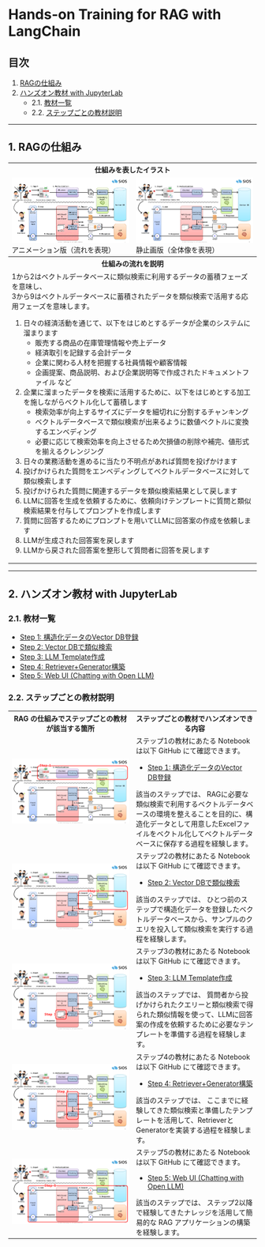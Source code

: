 # Hands-on Training for RAG with LangChain

## 目次

1. [RAGの仕組み](#1-ragの仕組み)
2. [ハンズオン教材 with JupyterLab](#2-ハンズオン教材-with-jupyterlab)
	- 2.1. [教材一覧](#21-教材一覧)
	- 2.2. [ステップごとの教材説明](#22-ステップごとの教材説明)

---

## 1. RAGの仕組み

<table>
<tr><th colspan="2">仕組みを表したイラスト</th></tr>
<tr><td width="50%"><img src="./try-my-hand/image/rag-overview.gif"><br>アニメーション版（流れを表現）</td><td  width="50%"><img src="./try-my-hand/image/rag-overview.png"><br>静止画版（全体像を表現）</td></tr>
<tr><th colspan="2">仕組みの流れを説明</th></tr>
<tr><td colspan="2">
1から2はベクトルデータベースに類似検索に利用するデータの蓄積フェーズを意味し、<br>3から9はベクトルデータベースに蓄積されたデータを類似検索で活用する応用フェーズを意味します。
<ol>
<li>日々の経済活動を通じて、以下をはじめとするデータが企業のシステムに溜まります<ul><li>販売する商品の在庫管理情報や売上データ</li><li>経済取引を記録する会計データ</li><li>企業に関わる人材を把握する社員情報や顧客情報</li><li>企画提案、商品説明、および企業説明等で作成されたドキュメントファイル
など</li></ul></li>
<li>企業に溜まったデータを検索に活用するために、以下をはじめとする加工を施しながらベクトル化して蓄積します<ul><li>検索効率が向上するサイズにデータを細切れに分割するチャンキング</li><li>ベクトルデータベースで類似検索が出来るように数値ベクトルに変換するエンベディング</li><li>必要に応じて検索効率を向上させるため欠損値の削除や補完、値形式を揃えるクレンジング</li></ul></li>
<li>日々の業務活動を進めるに当たり不明点があれば質問を投げかけます</li>
<li>投げかけられた質問をエンベディングしてベクトルデータベースに対して類似検索します</li>
<li>投げかけられた質問に関連するデータを類似検索結果として戻します</li>
<li>LLMに回答を生成を依頼するために、依頼向けテンプレートに質問と類似検索結果を付与してプロンプトを作成します</li>
<li>質問に回答するためにプロンプトを用いてLLMに回答案の作成を依頼します</li>
<li>LLMが生成された回答案を戻します</li>
<li>LLMから戻された回答案を整形して質問者に回答を戻します</li>
</ol>
</td></tr>
</table>

---

## 2. ハンズオン教材 with JupyterLab

### 2.1. 教材一覧

- [Step 1: 構造化データのVector DB登録](./try-my-hand/lesson/rag-step01-excel_to_vectordb.ipynb)
- [Step 2: Vector DBで類似検索](./try-my-hand/lesson/rag-step02-search_from_vectordb.ipynb)
- [Step 3: LLM Template作成](./try-my-hand/lesson/rag-step03-llm_template.ipynb)
- [Step 4: Retriever+Generator構築](./try-my-hand/lesson/rag-step04-retriever_and_generator.ipynb)
- [Step 5: Web UI (Chatting with Open LLM)](./try-my-hand/lesson/rag-step05-web_ui_to_chat_with_llm.ipynb)

### 2.2. ステップごとの教材説明

<table>
<tr><th width="50%">RAG の仕組みでステップごとの教材が該当する箇所</th><th width="50%">ステップごとの教材でハンズオンできる内容</th></tr>
<tr><td><img src="./try-my-hand/image/rag-overview-step1.png"></td><td>
ステップ1の教材にあたる Notebook は以下 GitHub にて確認できます。
<ul><li><a href="./try-my-hand/lesson/rag-step01-excel_to_vectordb.ipynb">Step 1: 構造化データのVector DB登録</a></li></ul>
該当のステップでは、
RAGに必要な類似検索で利用するベクトルデータベースの環境を整えることを目的に、構造化データとして用意したExcelファイルをベクトル化してベクトルデータベースに保存する過程を経験します。
</td></tr>
<tr><td><img src="./try-my-hand/image/rag-overview-step2.png"></td><td>
ステップ2の教材にあたる Notebook は以下 GitHub にて確認できます。
<ul><li><a href="./try-my-hand/lesson/rag-step02-search_from_vectordb.ipynb">Step 2: Vector DBで類似検索</a></li></ul>
該当のステップでは、
ひとつ前のステップで構造化データを登録したベクトルデータベースから、サンプルのクエリを投入して類似検索を実行する過程を経験します。
</td></tr>
<tr><td><img src="./try-my-hand/image/rag-overview-step3.png"></td><td>
ステップ3の教材にあたる Notebook は以下 GitHub にて確認できます。
<ul><li><a href="./try-my-hand/lesson/rag-step03-llm_template.ipynb">Step 3: LLM Template作成</a></li></ul>
該当のステップでは、
質問者から投げかけられたクエリーと類似検索で得られた類似情報を使って、LLMに回答案の作成を依頼するために必要なテンプレートを準備する過程を経験します。
</td></tr>
<tr><td><img src="./try-my-hand/image/rag-overview-step4.png"></td><td>
ステップ4の教材にあたる Notebook は以下 GitHub にて確認できます。
<ul><li><a href="./try-my-hand/lesson/rag-step04-retriever_and_generator.ipynb">Step 4: Retriever+Generator構築</a></li></ul>
該当のステップでは、
ここまでに経験してきた類似検索と準備したテンプレートを活用して、RetrieverとGeneratorを実装する過程を経験します。
</td></tr>
<tr><td><img src="./try-my-hand/image/rag-overview-step5.png"></td><td>
ステップ5の教材にあたる Notebook は以下 GitHub にて確認できます。
<ul><li><a href="./try-my-hand/lesson/rag-step05-web_ui_to_chat_with_llm.ipynb">Step 5: Web UI (Chatting with Open LLM)</a></li></ul>
該当のステップでは、
ステップ2以降で経験してきたナレッジを活用して簡易的な RAG アプリケーションの構築を経験します。
</td></tr>
</table>




